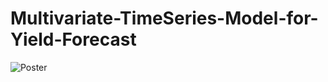 # Multivariate-TimeSeries-Model-for-Yield-Forecast
![Poster](https://github.com/Niteesh-chowdary/Multivariate-TimeSeries-Model-for-Yield-Forecast/blob/main/Texas_A%26M_poster.jpg)
